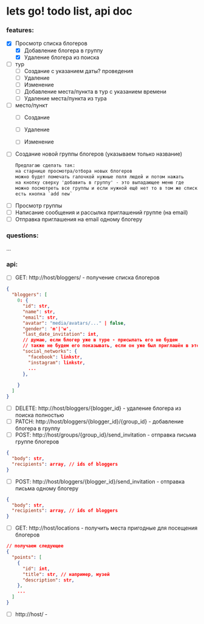# lets go! todo list, api doc
### features:
* [x] Просмотр списка блогеров
    * [x] Добавление блогера в группу
    * [x] Удаление блогера из поиска
  
* [ ] тур
    * [ ] Создание с указанием даты? проведения
    * [ ] Удаление
    * [ ] Изменение
    * [ ] Добавление места/пункта в тур с указанием времени
    * [ ] Удаление места/пункта из тура
* [ ] место/пункт
    * [ ] Создание 
    * [ ] Удаление  
    * [ ] Изменение  
    

* [ ] Создание новой группы блогеров (указываем только название)
  ```txt
  Предлагаю сделать так:
  на старнице просмотра/отбора новых блогеров 
  можно будет помечать галочкой нужные поля людей и потом нажать 
  на кнопку сверху 'добавить в группу' - это выпадающее меню где
  можно посмотреть все группы и если нужной ещё нет то в том же списке
  есть кнопка `add new`
  ```
* [ ] Просмотр группы 
* [ ] Написание сообщения и рассылка приглашений группе (на email)
* [ ] Отправка приглашения на email одному блогеру

### questions:
...

### api:
* [ ] GET: http://host/bloggers/ - получение списка блогеров
```json
{
  "bloggers": [
    0: {
      "id": str,
      "name": str,
      "email": str,
      "avatar": "media/avatars/..." | false,
      "gender": 'm'|'w',
      "last_date_invitation": int,  
      // думаю, если блогер уже в туре - присылать его не будем
      // также не будем его показывать, если он уже был приглашён в этом месяце
      "social_networks": {
        "facebook": linkstr,
        "instagram": linkstr,
        ...
      },
      
    }
  ]
}  
```
  

* [ ] DELETE: http://host/bloggers/{blogger_id} - удаление блогера из поиска полностью
* [ ] PATCH: http://host/bloggers/{blogger_id}/{group_id} - добавление блогера в группу
* [ ] POST: http://host/groups/{group_id}/send_invitation - отправка письма группе блогеров 
```json
{
  "body": str,
  "recipients": array, // ids of bloggers
}
```


* [ ] POST: http://host/bloggers/{blogger_id}/send_invitation - отправка письма одному блогеру
```json
{
  "body": str,
  "recipients": array, // ids of bloggers
}
```


* [ ] GET: http://host/locations - получить места пригодные для посещения блогеров
```json
// получаем следующее
{
  "points": [
    {
      "id": int,
      "title": str, // например, музей
      "description": str,
    },
    ...
  ]
}
```
* [ ] http://host/ - 